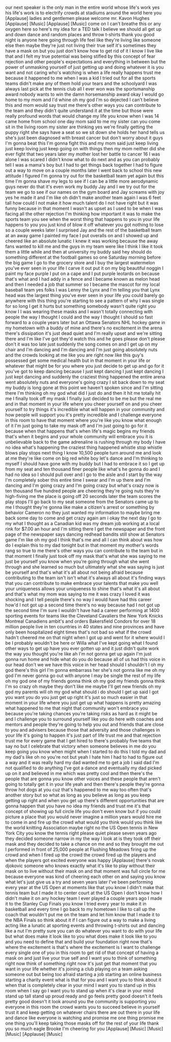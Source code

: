 
our next speaker is the only man in the
entire world whose life&#39;s work yes
his life&#39;s work is to electrify crowds
at stadiums around the world here you
[Applause]
ladies and gentlemen please welcome mr.
Kavon Hughes
[Applause]
[Music]
[Applause]
[Music]
come on I can&#39;t breathe this or any
oxygen here so here&#39;s my idea for a TED
talk I believe we should all get up and
down dance and random places and throw
t-shirts thank you good night
is anyone here going through life feel
like they&#39;re living like someone else
then maybe they&#39;re just not living their
true self it&#39;s sometimes they have a
mask on but you just don&#39;t know how to
get rid of it I know I live like that
and I felt my true potential was being
stifled by this concept of fear
rejection and other people&#39;s
expectations and everything in between
but the power of unmasking yourself of
just getting up and doing whatever it is
you want and not caring who&#39;s watching
is when a life really happens trust me
because it happened to me when I was a
kid I tried out for all the sports teams
didn&#39;t make any of them hold your tears
and the schoolyard
I was always last pick at the tennis
club
all I ever won was the sportsmanship
award nobody wants to win the damn
horsemanship award okay I would go home
to my mom and I&#39;d whine oh my god I&#39;m so
dejected I can&#39;t believe this and mom
would say trust me there&#39;s other ways
you can contribute to the team
and they didn&#39;t quite understand it at
the time but those were really profound
words that would change my life you know
when I was 14 came home from school one
day mom said to me my sister can you
come sit in the living room my sister
are thinking yes
we&#39;re finally getting the puppy right
she says have a seat
so we sit down she holds her hand tells
us she&#39;s just been diagnosed with breast
cancer but don&#39;t worry about it guys I&#39;m
gonna beat this I&#39;m gonna fight this and
my mom said just keep living just keep
loving just keep going on with things
then my mom neither did she ever fight
that two years later my mother lost her
battle to cancer 16 I was alone I was
scared I didn&#39;t know what to do next and
as you can probably tell I was a mama&#39;s
boy but I had to get things back
together I had to figure out a way to
move on a couple months later I went
back to school this new attitude I
figured I&#39;m gonna try out for the
basketball team yet again but this time
I&#39;m gonna shave my legs to see if I can
be a little more aerodynamic guys never
do that
it&#39;s even work my buddy Jay and I we try
out for the team we go to see if our
names on the gym board and Jay screams
with joy yes he made it and I&#39;m like oh
didn&#39;t make another team again I was 6
feet tall how could I not make it how
much talent do I not have right but it
was funny because in that moment I
wasn&#39;t as upset as I used to be when I
was facing all the other rejection I&#39;m
thinking how important it was to make
the sports team you see when the worst
thing that happens to you in your life
happens to you you just kind of blow it
off whatever you got nothing to lose so
a couple weeks later I surprised Jay and
the rest of the basketball team at an
away game I painted my face I put
overalls on and I showed up and cheered
like an absolute lunatic I knew it was
working because the away fans
wanted to kill me and the guys in my
team were like I think I like it took
them a little while and then at
university my buddy said hey should do
something different at the football
games so one Saturday morning before the
big game I go to the grocery store and I
buy the largest watermelon you&#39;ve ever
seen in your life I carve it out put it
on my big beautiful noggin I paint my
face purple I put on a cape and I put
purple leotards on because that&#39;s what
and I had addy in a fence and I became
known as melon head and then I needed a
job that summer so I became the mascot
for my local baseball team yes folks I
was Lenny the Lynx and I&#39;m telling you
that Lynx head was the largest thing
you&#39;ve ever seen in your life you could
barely go anywhere with this thing
you&#39;re starting to see a pattern of why
I was single for so long I get it hurts
but something somebody wasn&#39;t quite
right you know I I was wearing these
masks and I wasn&#39;t totally connecting
with people the way I thought I could
and the way I thought I should so fast
forward to a couple years later but an
Ottawa Senators NHL hockey game in my
hometown with a buddy of mine and
there&#39;s no excitement in the arena
there&#39;s dissipation it&#39;s just dead quiet
and I&#39;m really upset and we&#39;re sitting
there and I&#39;m like I&#39;ve got they&#39;d watch
this and he goes please don&#39;t please
don&#39;t it was too late just suddenly the
song comes on and I get up on my chair
and I&#39;m dancing and I&#39;m dancing and I&#39;m
just going absolutely nuts and the
crowds looking at me like you are right
now
like this guy&#39;s possessed get some
medical health but in that moment in
your life or whatever that might be for
you where you just decide to get up and
go for it you&#39;ve got to keep dancing
because I just kept dancing I just kept
dancing I just kept dancing and suddenly
the craziest thing happened the entire
arena went absolutely nuts
and everyone&#39;s going crazy I sit back
down to my seat my buddy is long gone at
this point we haven&#39;t spoken since and
I&#39;m sitting there I&#39;m thinking oh my god
what did I just do and then it hit me
totally hit me I finally took off my
mask I finally just decided to be me but
the real me and in that moment in your
life where you cheer yourself on and you
cheer yourself to try things it&#39;s
incredible what will happen in your
community and how people will support
you it&#39;s pretty incredible and I
challenge everyone in this room to have
that moment where you&#39;re like you know
what enough of it I&#39;m just going to take
my mask off and I&#39;m just going to go for
it because when that happens that&#39;s when
life&#39;s magic begins my friends that&#39;s
when it begins and your whole community
will embrace you it is unbelievable
back to the game adrenaline is rushing
through my body I have no idea what&#39;s
happening the craziest thing happened
whistle stop whistle blows play stops
next thing I know 10,500 people turn
around me and look at me they&#39;re like
come on big red white boy let&#39;s dance
and I&#39;m thinking to myself I should have
gone with my buddy but I had to embrace
it so I get up from my seat and ten
thousand finer people like what&#39;s he
gonna do and I had no idea so I should
pull over and I go to the aisle and I
start by the way I&#39;m completely sober
this entire time I swear and I&#39;m up
there and I&#39;m dancing and I&#39;m going
crazy and I&#39;m going crazy but what&#39;s
crazy now is ten thousand five hundred
people are cheering they&#39;re going nuts
they&#39;re high-fiving me the place is
going off 20 seconds later the team
scores the play stops I&#39;ll go back to my
seat someone from the Senators came up
to me I thought they&#39;re gonna like make
a citizen&#39;s arrest or something by
behavior Cameron no they just wanted my
information to maybe bring me back some
day to come and get crazy again
am i okay the next day I go to my what I
thought as a Canadian kid was my dream
job working at a local rink for $7.00 an
hour
and I&#39;m sitting there I get the
newspaper and the front page of the
newspaper says dancing redhead bandits
still show at Senators game I&#39;m like oh
my god I think that&#39;s me and all I can
think about was how do I explain this to
my dad tonight but in that moment my
mother&#39;s words rang so true to me
there&#39;s other ways you can contribute to
the team but in that moment I finally
just took off my mask
that&#39;s what she was saying to me just be
yourself you know when you&#39;re going
through what she went through and she
learned so much but ultimately what she
was saying is just be yourself and
that&#39;s what it&#39;s all about
not being afraid because contributing to
the team isn&#39;t isn&#39;t what it&#39;s always
all about it&#39;s finding ways that you can
contribute to make embrace your talents
that make you well your uniqueness
allows your uniqueness to shine that&#39;s
what it&#39;s all about and that&#39;s what my
mom was saying to me it was crazy
I loved it was shocking and I tell
people there&#39;s no way I would have had
this career how&#39;d I not got up a second
time there&#39;s no way because had I not
got up the second time I&#39;m sure I
wouldn&#39;t have had a career performing at
1400 sporting events for teams like the
Cleveland Cavaliers the New York Knicks
Montreal Canadiens ambit&#39;s and orders
Bakersfield Condors for over 18 million
people live in ten countries in 40
states and nine provinces and have only
been hospitalized eight times that&#39;s not
bad
so what if the crowd hadn&#39;t cheered me
on that night when I got up and went for
it where would I be
I probably wouldn&#39;t be here or Willa
what I&#39;ve kept going what I found other
ways to get up have you ever gotten up
and it just didn&#39;t quite work the way
you thought you&#39;re like ah I&#39;m not gonna
get up again I&#39;m just gonna run home and
hide what do you do because all of us
had this voice in our head don&#39;t we we
have this voice in her head should I
shouldn&#39;t I oh my god there&#39;s this girl
I&#39;m gonna embarrass her she&#39;s not gonna
like me oh my god I&#39;m never gonna go out
with anyone I may be single the rest of
my life oh my god one of my friends
gonna think oh my god my friends gonna
think I&#39;m so crazy oh maybe they don&#39;t
like me maybe I&#39;ll get new friends oh my
god my parents will
oh my god what should i do should I get
up said I got you want you do you just
get up right it&#39;s just so much easier in
that moment in your life where you just
get up what happens is pretty amazing
what happened to me that night that
community won&#39;t embrace you because
you&#39;re taking chances you&#39;re taking
risks as hard as it might be and I
challenge you to surround yourself like
you do here with coaches and mentors and
people they&#39;re going to help you out and
friends that are close to you and
advisers because those that adversity
and those challenges in your life it&#39;s
going to happen it&#39;s just part of life
trust me and that rejection trust me for
every game that I get hired to there&#39;s
probably five teams that say no but I
celebrate that victory when someone
believes in me do you keep going you
know when might when I started to do
this I told my dad and my dad&#39;s like oh
no you&#39;re not but yeah I hate him I had
to had to figure out a way and it was
really hard my dad wanted me to get a
job I said dad I&#39;m not qualified to do
anything I&#39;ve got a dance and eventually
my dad picked up on it and believed in
me which was pretty cool and then
there&#39;s the people that are gonna you
know other voices and these people that
aren&#39;t going to totally get it in your
life yeah and then there&#39;s people
they&#39;re gonna throw hot dogs at you
cuz that&#39;s happened to me way too often
that&#39;s another story but so what as long
as you believe as long as you keep
getting up right and when you get up
there&#39;s different opportunities that are
gonna happen that you have no idea my
friends and trust me it&#39;s that concept
of showing up full circle life you don&#39;t
even know but if you could picture a
place that you would never imagine a
million years would hire me to come in
and fire up the crowd what would you
think would you think like the world
knitting Association maybe right
no the US Open tennis in New York City
you know the tennis right please quiet
please
seven years ago they decided someone
narrow in my the way I look at is they
took off their mask and they decided to
take a chance on me and so they brought
me out I performed in front of 25,000
people at Flushing Meadows firing up the
crowd and when I fired up the crowd the
crowd fired up the players and when the
players got excited everyone was happy
[Applause]
there&#39;s novak djokovic someone who knows
exactly what it&#39;s like to play without
their mask on to live without their mask
on and that moment was full circle for
me because everyone was kind of cheering
each other on and saying you know what
let&#39;s just give us a try and seven years
later I&#39;ve been performing every year at
the US Open at moments like that you
know I didn&#39;t make that tennis team but
I made it to center court at the US Open
I don&#39;t know how I didn&#39;t make it on any
hockey team I ever played a couple years
ago I made it to the Stanley Cup Finals
you know I tried every year to make it
in basketball and every time I go back
to my hometown I like to call up the
coach that wouldn&#39;t put me on the team
and let him know that I made it to the
NBA Finals so think about it if I can
figure out a way to make a living
acting like a lunatic at sporting events
and throwing t-shirts out and dancing
like a nut
I&#39;m pretty sure you can do whatever you
want to do with your life but what does
make it look like to you what does make
it look like to you and you need to
define that and build your foundation
right now that&#39;s where the excitement is
that&#39;s where the excitement is I want to
challenge every single one of you in
this room to get rid of that concept of
having a mask on and just live your true
self and I want you to think of
something right now think of something
right now
it&#39;s just get that moment that you want
in your life whether it&#39;s joining a club
playing on a team asking someone out but
being too afraid starting a job starting
an online business starting a charity
event
what is that for you and I want you to
think about it when that is completely
clear in your mind I want you to stand
up in this room when I say go I want you
to stand up when it&#39;s clear in your mind
stand up tall stand up proud ready and
go
feels pretty good doesn&#39;t it feels
pretty good doesn&#39;t it look around you
the community is supporting you everyone
in this room the crowd wants you to
succeed
believe in yourself trust it and keep
getting on whatever chairs there are out
there in your life and dance like
everyone is watching and promise me one
thing
promise me one thing you&#39;ll keep taking
those masks off for the rest of your
life thank you so much eagle Brooke I&#39;m
cheering for you
[Applause]
[Music]
[Music]
[Music]
[Applause]
[Music]
